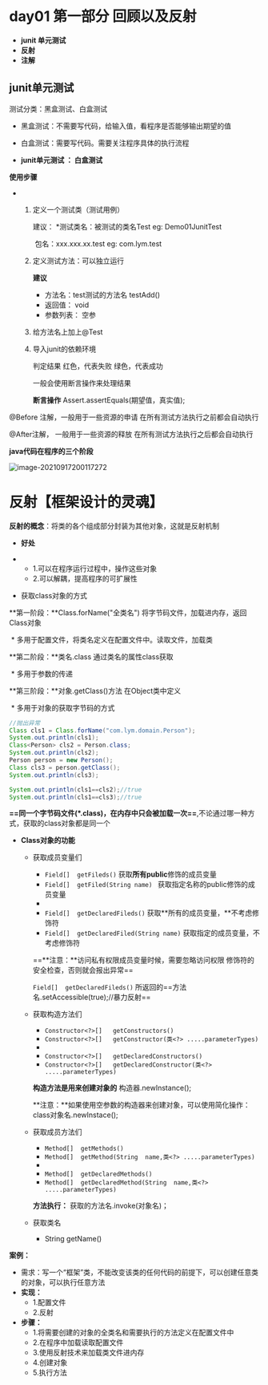 # day01 第一部分  回顾以及反射

* **junit  单元测试**
* **反射**
* **注解**

## junit单元测试

测试分类：黑盒测试、白盒测试

* 黑盒测试：不需要写代码，给输入值，看程序是否能够输出期望的值
* 白盒测试：需要写代码。需要关注程序具体的执行流程



* **junit单元测试 ： 白盒测试**

**使用步骤**

 * 1. 定义一个测试类（测试用例）

      建议：  *测试类名：被测试的类名Test      eg:  Demo01JunitTest

      ​              包名：xxx.xxx.xx.test          eg: com.lym.test

   2. 定义测试方法：可以独立运行

      **建议**

      * 方法名：test测试的方法名          testAdd()
      * 返回值： void
      * 参数列表： 空参

   3. 给方法名上加上@Test

   4. 导入junit的依赖环境

      判定结果  红色，代表失败    绿色，代表成功 

      一般会使用断言操作来处理结果

      **断言操作**    Assert.assertEquals(期望值，真实值);

@Before 注解，一般用于一些资源的申请   在所有测试方法执行之前都会自动执行

@After注解， 一般用于一些资源的释放     在所有测试方法执行之后都会自动执行



**java代码在程序的三个阶段**

![image-20210917200117272](C:\Users\19900\AppData\Roaming\Typora\typora-user-images\image-20210917200117272.png)

# **反射**【框架设计的灵魂】

**反射的概念**：将类的各个组成部分封装为其他对象，这就是反射机制

* **好处**
* * 1.可以在程序运行过程中，操作这些对象
  * 2.可以解耦，提高程序的可扩展性



* 获取class对象的方式

**第一阶段：**Class.forName("全类名")     将字节码文件，加载进内存，返回Class对象

​			* 多用于配置文件，将类名定义在配置文件中。读取文件，加载类

**第二阶段：**类名.class   通过类名的属性class获取

​			* 多用于参数的传递

**第三阶段：**对象.getClass()方法  在Object类中定义

​			* 多用于对象的获取字节码的方式

```java
//抛出异常
Class cls1 = Class.forName("com.lym.domain.Person");
System.out.println(cls1);
Class<Person> cls2 = Person.class;
System.out.println(cls2);
Person person = new Person();
Class cls3 = person.getClass();
System.out.println(cls3);
```

```java
System.out.println(cls1==cls2);//true
System.out.println(cls1==cls3);//true
```

**==同一个字节码文件(*.class)，在内存中只会被加载一次==**,不论通过哪一种方式，获取的class对象都是同一个



* **Class对象的功能**
  
  * 获取成员变量们  
    * `Field[]  getFileds()`       获取**所有public**修饰的成员变量
    * `Field[]  getFiled(String name) `      获取指定名称的public修饰的成员变量
    * ​          
    * `Field[]  getDeclaredFileds()`       获取**所有的成员变量，**不考虑修饰符
    * `Field[]  getDeclaredFiled(String name)`   获取指定的成员变量，不考虑修饰符
    
    ==**注意：**访问私有权限成员变量时候，需要忽略访问权限 修饰符的安全检查，否则就会报出异常==
    
    `Field[]  getDeclaredFileds()`   所返回的==方法名.setAccessible(true);//暴力反射==
    
  * 获取构造方法们
    * `Constructor<?>[]   getConstructors()`
    * `Constructor<?>[]   getConstructor(类<?> .....parameterTypes)`
    *  
    * `Constructor<?>[]   getDeclaredConstructors()`
    * `Constructor<?>[]   getDeclaredConstructor(类<?> .....parameterTypes)`
    
    **构造方法是用来创建对象的**      构造器.newInstance();
    
    **注意：**如果使用空参数的构造器来创建对象，可以使用简化操作： class对象名.newInstace();
    
  * 获取成员方法们
    * `Method[]  getMethods()`
    * `Method[]  getMethod(String  name,类<?> .....parameterTypes)`
    *  
    * `Method[]  getDeclaredMethods()`
    * `Method[]  getDeclaredMethod(String  name,类<?> .....parameterTypes)`
    
    **方法执行：**    获取的方法名.invoke(对象名)；
    
  * 获取类名
    * String getName()



**案例：**

* 需求：写一个“框架”类，不能改变该类的任何代码的前提下，可以创建任意类的对象，可以执行任意方法
* **实现：**
  * 1.配置文件
  * 2.反射
* **步骤：**
  * 1.将需要创建的对象的全类名和需要执行的方法定义在配置文件中
  * 2.在程序中加载读取配置文件
  * 3.使用反射技术来加载类文件进内存
  * 4.创建对象
  * 5.执行方法


